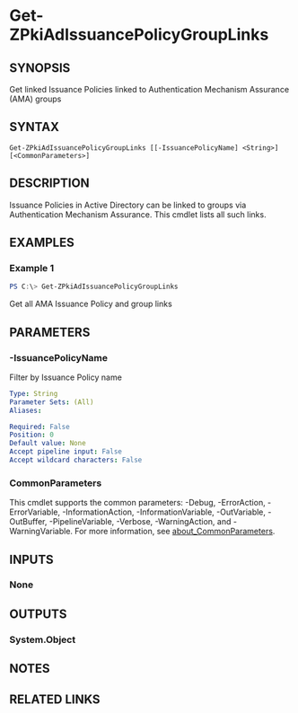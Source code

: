 ﻿---
external help file: PsZPki.psm1-help.xml
Module Name: ZPki
online version:
schema: 2.0.0
---

# Get-ZPkiAdIssuancePolicyGroupLinks

## SYNOPSIS
Get linked Issuance Policies linked to Authentication Mechanism Assurance (AMA) groups

## SYNTAX

```
Get-ZPkiAdIssuancePolicyGroupLinks [[-IssuancePolicyName] <String>] [<CommonParameters>]
```

## DESCRIPTION
Issuance Policies in Active Directory can be linked to groups via Authentication Mechanism Assurance.
This cmdlet lists all such links.

## EXAMPLES

### Example 1
```powershell
PS C:\> Get-ZPkiAdIssuancePolicyGroupLinks
```

Get all AMA Issuance Policy and group links

## PARAMETERS

### -IssuancePolicyName
Filter by Issuance Policy name

```yaml
Type: String
Parameter Sets: (All)
Aliases:

Required: False
Position: 0
Default value: None
Accept pipeline input: False
Accept wildcard characters: False
```

### CommonParameters
This cmdlet supports the common parameters: -Debug, -ErrorAction, -ErrorVariable, -InformationAction, -InformationVariable, -OutVariable, -OutBuffer, -PipelineVariable, -Verbose, -WarningAction, and -WarningVariable. For more information, see [about_CommonParameters](http://go.microsoft.com/fwlink/?LinkID=113216).

## INPUTS

### None

## OUTPUTS

### System.Object
## NOTES

## RELATED LINKS
